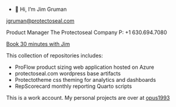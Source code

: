 - 👋 Hi, I’m Jim Gruman

jgruman@protectoseal.com

Product Manager
The Protectoseal Company
P: +1 630.694.7080
 
[Book 30 minutes with Jim](https://outlook.office.com/bookwithme/user/f413daccf1c440aa9a732e1b7d893c3d@protectoseal.com)

This collection of repositories includes:

- ProFlow product sizing web application hosted on Azure
- protectoseal.com wordpress base artifacts
- Protectotheme css theming for analytics and dashboards
- RepScorecard monthly reporting Quarto scripts

This is a work account. 
My personal projects are over at [opus1993](https://github.com/opus1993)
